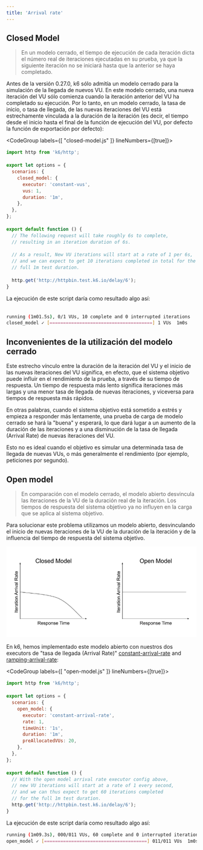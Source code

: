 ```yaml
---
title: 'Arrival rate'
---
```


## Closed Model

> En un modelo cerrado, el tiempo de ejecución de cada iteración dicta el número real de iteraciones ejecutadas en su prueba, ya que la siguiente iteración no se iniciará hasta que la anterior se haya completado.

Antes de la versión 0.27.0, k6 sólo admitía un modelo cerrado para la simulación de la llegada de nuevos VU. En este modelo cerrado, una nueva iteración del VU sólo comienza cuando la iteración anterior del VU ha completado su ejecución. Por lo tanto, en un modelo cerrado, la tasa de inicio, o tasa de llegada, de las nuevas iteraciones del VU está estrechamente vinculada a la duración de la iteración (es decir, el tiempo desde el inicio hasta el final de la función de ejecución del VU, por defecto la función de exportación por defecto):

<CodeGroup labels={[ "closed-model.js" ]} lineNumbers={[true]}>

```javascript
import http from 'k6/http';

export let options = {
  scenarios: {
    closed_model: {
      executor: 'constant-vus',
      vus: 1,
      duration: '1m',
    },
  },
};

export default function () {
  // The following request will take roughly 6s to complete,
  // resulting in an iteration duration of 6s.

  // As a result, New VU iterations will start at a rate of 1 per 6s,
  // and we can expect to get 10 iterations completed in total for the
  // full 1m test duration.

  http.get('http://httpbin.test.k6.io/delay/6');
}
```

</CodeGroup>

La ejecución de este script daría como resultado algo así:

```bash

running (1m01.5s), 0/1 VUs, 10 complete and 0 interrupted iterations
closed_model ✓ [======================================] 1 VUs  1m0s

```

## Inconvenientes de la utilización del modelo cerrado

Este estrecho vínculo entre la duración de la iteración del VU y el inicio de las nuevas iteraciones del  VU significa, en efecto, que el sistema objetivo puede influir en el rendimiento de la prueba, a través de su tiempo de respuesta. Un tiempo de respuesta más lento significa iteraciones más largas y una menor tasa de llegada de nuevas iteraciones, y viceversa para tiempos de respuesta más rápidos.
 
En otras palabras, cuando el sistema objetivo está sometido a estrés y empieza a responder más lentamente, una prueba de carga de modelo cerrado se hará la "buena" y esperará, lo que dará lugar a un aumento de la duración de las iteraciones y a una disminución de la tasa de llegada (Arrival Rate) de nuevas iteraciones del VU.
 
Esto no es ideal cuando el objetivo es simular una determinada tasa de llegada de nuevas VUs, o más generalmente el rendimiento (por ejemplo, peticiones por segundo).


## Open model

> En comparación con el modelo cerrado, el modelo abierto desvincula las iteraciones de la VU de la duración real de la iteración. Los tiempos de respuesta del sistema objetivo ya no influyen en la carga que se aplica al sistema objetivo.
 

Para solucionar este problema utilizamos un modelo abierto, desvinculando el inicio de nuevas iteraciones de la VU de la duración de la iteración y de la influencia del tiempo de respuesta del sistema objetivo.

![Arrival rate closed/open models](../images/Scenarios/arrival-rate-open-closed-model.png)


En k6, hemos implementado este modelo abierto con nuestros dos executors de "tasa de llegada (Arrival Rate)" [constant-arrival-rate](/using-k6/scenarios/executors/constant-arrival-rate) and [ramping-arrival-rate](/using-k6/scenarios/executors/ramping-arrival-rate):

<CodeGroup labels={[ "open-model.js" ]} lineNumbers={[true]}>

```javascript
import http from 'k6/http';

export let options = {
  scenarios: {
    open_model: {
      executor: 'constant-arrival-rate',
      rate: 1,
      timeUnit: '1s',
      duration: '1m',
      preAllocatedVUs: 20,
    },
  },
};

export default function () {
  // With the open model arrival rate executor config above,
  // new VU iterations will start at a rate of 1 every second,
  // and we can thus expect to get 60 iterations completed
  // for the full 1m test duration.
  http.get('http://httpbin.test.k6.io/delay/6');
}
```

</CodeGroup>

La ejecución de este script daría como resultado algo así:

```bash
running (1m09.3s), 000/011 VUs, 60 complete and 0 interrupted iterations
open_model ✓ [======================================] 011/011 VUs  1m0s  1 iters/s
```

